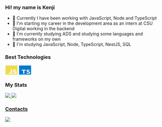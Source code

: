 ### Hi! my name is Kenji
- 🔭 Currently I have been working with JavaScript, Node and TypeScript
- 🏢 I'm starting my career in the development area as an intern at CSU Digital working in the backend
- 🎒 I'm currently studying ADS and studying some languages and frameworks on my own
- 🌱 I'm studying JavaScript, Node, TypeScript, NestJS, SQL

### Best Technologies
<div>
  <img align="center" alt="Kenji-Js" height="30" width="40" src="https://raw.githubusercontent.com/devicons/devicon/master/icons/javascript/javascript-plain.svg">
  <img align="center" alt="Kenji-Ts" height="30" width="40" src="https://raw.githubusercontent.com/devicons/devicon/master/icons/typescript/typescript-plain.svg">
</div>

### My Stats
<div>
  <a href="https://github.com/kenjisakai-dev">
  <img height="180em" src="https://github-readme-stats.vercel.app/api/top-langs/?username=kenjisakai-dev&layout=compact&theme=dark"/>
  <img height="180em" src="https://github-readme-stats.vercel.app/api?username=kenjisakai-dev&show_icons=true&theme=dark&include_all_commits=true&count_private=true"/>
</div>

### Contacts
<div>
  <a href="https://linkdin.com/in/kenji-sakai">
    <img src="https://img.shields.io/badge/LinkedIn-0077B5?style=for-the-badge&logo=linkedin&logoColor=white"/>
  </a>
</div>
